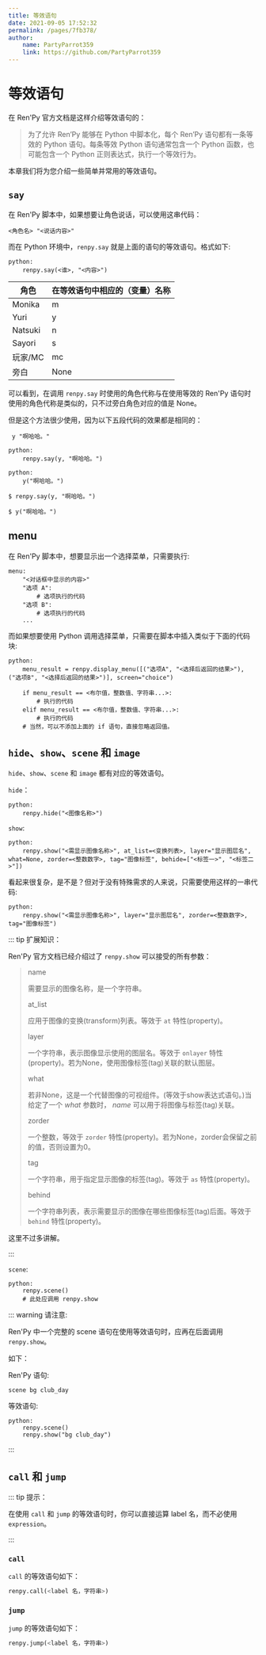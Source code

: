 ```yaml
---
title: 等效语句
date: 2021-09-05 17:52:32
permalink: /pages/7fb378/
author:
    name: PartyParrot359
    link: https://github.com/PartyParrot359
---
```


# 等效语句

在 Ren'Py 官方文档是这样介绍等效语句的：

> 为了允许 Ren’Py 能够在 Python 中脚本化，每个 Ren’Py 语句都有一条等效的 Python 语句。每条等效 Python 语句通常包含一个 Python 函数，也可能包含一个 Python 正则表达式，执行一个等效行为。

本章我们将为您介绍一些简单并常用的等效语句。

## `say`

在 Ren'Py 脚本中，如果想要让角色说话，可以使用这串代码：

```renpy
<角色名> "<说话内容>"
```

而在 Python 环境中，`renpy.say` 就是上面的语句的等效语句。格式如下:

```renpy
python:
    renpy.say(<谁>, "<内容>")
```

| 角色 | 在等效语句中相应的（变量）名称 |
| -------- | ---------------------- |
| Monika   | m                      |
| Yuri     | y                      |
| Natsuki  | n                      |
| Sayori   | s                      |
| 玩家/MC | mc                     |
| 旁白   | None                   |

可以看到，在调用 `renpy.say` 时使用的角色代称与在使用等效的 Ren'Py 语句时使用的角色代称是类似的，只不过旁白角色对应的值是 None。

但是这个方法很少使用，因为以下五段代码的效果都是相同的：

```renpy
 y "啊哈哈。"
```

```renpy
python:
    renpy.say(y, "啊哈哈。")
```

```renpy
python:
    y("啊哈哈。")
```

```renpy
$ renpy.say(y, "啊哈哈。")
```

```renpy
$ y("啊哈哈。")
```

## menu

在 Ren'Py 脚本中，想要显示出一个选择菜单，只需要执行:

```renpy
menu:
    "<对话框中显示的内容>"
    "选项 A":
        # 选项执行的代码
    "选项 B":
        # 选项执行的代码
    ...
```

而如果想要使用 Python 调用选择菜单，只需要在脚本中插入类似于下面的代码块:

```renpy
python:
    menu_result = renpy.display_menu([("选项A", "<选择后返回的结果>"), ("选项B", "<选择后返回的结果>")], screen="choice")

    if menu_result == <布尔值，整数值、字符串...>:
        # 执行的代码
    elif menu_result == <布尔值，整数值、字符串...>:
        # 执行的代码
    # 当然，可以不添加上面的 if 语句，直接忽略返回值。
```

## `hide`、`show`、`scene` 和 `image`

`hide`、`show`、`scene` 和 `image` 都有对应的等效语句。

`hide`：

```renpy
python:
    renpy.hide("<图像名称>")
```

`show`:

```renpy
python:
    renpy.show("<需显示图像名称>", at_list=<变换列表>, layer="显示图层名", what=None, zorder=<整数数字>, tag="图像标签", behide=["<标签一>", "<标签二>"])
```

看起来很复杂，是不是？但对于没有特殊需求的人来说，只需要使用这样的一串代码:

```renpy
python:
    renpy.show("<需显示图像名称>", layer="显示图层名", zorder=<整数数字>, tag="图像标签")
```

::: tip 扩展知识：

Ren'Py 官方文档已经介绍过了 `renpy.show` 可以接受的所有参数：

> name
>
> 需要显示的图像名称，是一个字符串。
>
> at_list
>
> 应用于图像的变换(transform)列表。等效于 `at` 特性(property)。
>
> layer
>
> 一个字符串，表示图像显示使用的图层名。等效于 `onlayer` 特性(property)。若为None，使用图像标签(tag)关联的默认图层。
>
> what
>
> 若非None，这是一个代替图像的可视组件。(等效于show表达式语句。)当给定了一个 *what* 参数时， *name* 可以用于将图像与标签(tag)关联。
>
> zorder
>
> 一个整数，等效于 `zorder` 特性(property)。若为None，zorder会保留之前的值，否则设置为0。
>
> tag
>
> 一个字符串，用于指定显示图像的标签(tag)。等效于 `as` 特性(property)。
>
> behind
>
> 一个字符串列表，表示需要显示的图像在哪些图像标签(tag)后面。等效于 `behind` 特性(property)。

这里不过多讲解。

:::

`scene`:

```renpy
python:
    renpy.scene()
    # 此处应调用 renpy.show
```

::: warning 请注意:

Ren'Py 中一个完整的 scene 语句在使用等效语句时，应再在后面调用 `renpy.show`。

如下：

Ren'Py 语句: 

```renpy
scene bg club_day
```

等效语句: 

```renpy
python:
    renpy.scene()
    renpy.show("bg club_day")
```

:::

## `call` 和 `jump`

::: tip 提示：

在使用 `call` 和 `jump` 的等效语句时，你可以直接运算 label 名，而不必使用 `expression`。

:::

### `call`

`call` 的等效语句如下：

```python
renpy.call(<label 名，字符串>)
```

### `jump`

`jump` 的等效语句如下：

```python
renpy.jump(<label 名，字符串>)
```
